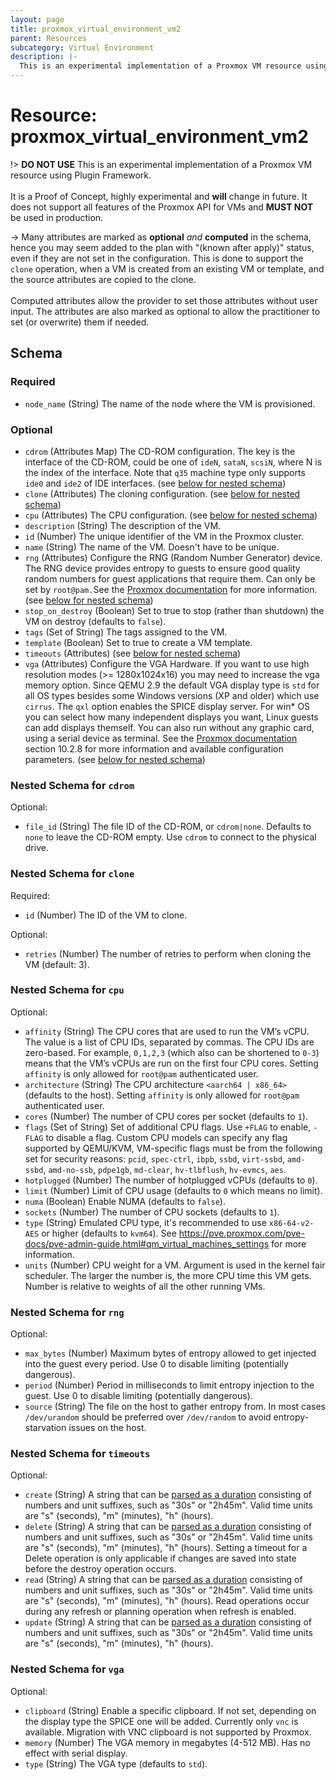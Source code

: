 ```yaml
---
layout: page
title: proxmox_virtual_environment_vm2
parent: Resources
subcategory: Virtual Environment
description: |-
  This is an experimental implementation of a Proxmox VM resource using Plugin Framework.It is a Proof of Concept, highly experimental and will change in future. It does not support all features of the Proxmox API for VMs and MUST NOT be used in production.
---
```


# Resource: proxmox_virtual_environment_vm2

!> **DO NOT USE**
This is an experimental implementation of a Proxmox VM resource using Plugin Framework.<br><br>It is a Proof of Concept, highly experimental and **will** change in future. It does not support all features of the Proxmox API for VMs and **MUST NOT** be used in production.

-> Many attributes are marked as **optional** _and_ **computed** in the schema,
hence you may seem added to the plan with "(known after apply)" status, even if they are not set in the configuration.
This is done to support the `clone` operation, when a VM is created from an existing VM or template,
and the source attributes are copied to the clone.<br><br>
Computed attributes allow the provider to set those attributes without user input.
The attributes are also marked as optional to allow the practitioner to set (or overwrite) them if needed.



<!-- schema generated by tfplugindocs -->
## Schema

### Required

- `node_name` (String) The name of the node where the VM is provisioned.

### Optional

- `cdrom` (Attributes Map) The CD-ROM configuration. The key is the interface of the CD-ROM, could be one of `ideN`, `sataN`, `scsiN`, where N is the index of the interface. Note that `q35` machine type only supports `ide0` and `ide2` of IDE interfaces. (see [below for nested schema](#nestedatt--cdrom))
- `clone` (Attributes) The cloning configuration. (see [below for nested schema](#nestedatt--clone))
- `cpu` (Attributes) The CPU configuration. (see [below for nested schema](#nestedatt--cpu))
- `description` (String) The description of the VM.
- `id` (Number) The unique identifier of the VM in the Proxmox cluster.
- `name` (String) The name of the VM. Doesn't have to be unique.
- `rng` (Attributes) Configure the RNG (Random Number Generator) device. The RNG device provides entropy to guests to ensure good quality random numbers for guest applications that require them. Can only be set by `root@pam.`See the [Proxmox documentation](https://pve.proxmox.com/pve-docs/pve-admin-guide.html#qm_virtual_machines_settings) for more information. (see [below for nested schema](#nestedatt--rng))
- `stop_on_destroy` (Boolean) Set to true to stop (rather than shutdown) the VM on destroy (defaults to `false`).
- `tags` (Set of String) The tags assigned to the VM.
- `template` (Boolean) Set to true to create a VM template.
- `timeouts` (Attributes) (see [below for nested schema](#nestedatt--timeouts))
- `vga` (Attributes) Configure the VGA Hardware. If you want to use high resolution modes (>= 1280x1024x16) you may need to increase the vga memory option. Since QEMU 2.9 the default VGA display type is `std` for all OS types besides some Windows versions (XP and older) which use `cirrus`. The `qxl` option enables the SPICE display server. For win* OS you can select how many independent displays you want, Linux guests can add displays themself. You can also run without any graphic card, using a serial device as terminal. See the [Proxmox documentation](https://pve.proxmox.com/pve-docs/pve-admin-guide.html#qm_virtual_machines_settings) section 10.2.8 for more information and available configuration parameters. (see [below for nested schema](#nestedatt--vga))

<a id="nestedatt--cdrom"></a>
### Nested Schema for `cdrom`

Optional:

- `file_id` (String) The file ID of the CD-ROM, or `cdrom|none`. Defaults to `none` to leave the CD-ROM empty. Use `cdrom` to connect to the physical drive.


<a id="nestedatt--clone"></a>
### Nested Schema for `clone`

Required:

- `id` (Number) The ID of the VM to clone.

Optional:

- `retries` (Number) The number of retries to perform when cloning the VM (default: 3).


<a id="nestedatt--cpu"></a>
### Nested Schema for `cpu`

Optional:

- `affinity` (String) The CPU cores that are used to run the VM’s vCPU. The value is a list of CPU IDs, separated by commas. The CPU IDs are zero-based.  For example, `0,1,2,3` (which also can be shortened to `0-3`) means that the VM’s vCPUs are run on the first four CPU cores. Setting `affinity` is only allowed for `root@pam` authenticated user.
- `architecture` (String) The CPU architecture `<aarch64 | x86_64>` (defaults to the host). Setting `affinity` is only allowed for `root@pam` authenticated user.
- `cores` (Number) The number of CPU cores per socket (defaults to `1`).
- `flags` (Set of String) Set of additional CPU flags. Use `+FLAG` to enable, `-FLAG` to disable a flag. Custom CPU models can specify any flag supported by QEMU/KVM, VM-specific flags must be from the following set for security reasons: `pcid`, `spec-ctrl`, `ibpb`, `ssbd`, `virt-ssbd`, `amd-ssbd`, `amd-no-ssb`, `pdpe1gb`, `md-clear`, `hv-tlbflush`, `hv-evmcs`, `aes`.
- `hotplugged` (Number) The number of hotplugged vCPUs (defaults to `0`).
- `limit` (Number) Limit of CPU usage (defaults to `0` which means no limit).
- `numa` (Boolean) Enable NUMA (defaults to `false`).
- `sockets` (Number) The number of CPU sockets (defaults to `1`).
- `type` (String) Emulated CPU type, it's recommended to use `x86-64-v2-AES` or higher (defaults to `kvm64`). See https://pve.proxmox.com/pve-docs/pve-admin-guide.html#qm_virtual_machines_settings for more information.
- `units` (Number) CPU weight for a VM. Argument is used in the kernel fair scheduler. The larger the number is, the more CPU time this VM gets. Number is relative to weights of all the other running VMs.


<a id="nestedatt--rng"></a>
### Nested Schema for `rng`

Optional:

- `max_bytes` (Number) Maximum bytes of entropy allowed to get injected into the guest every period. Use 0 to disable limiting (potentially dangerous).
- `period` (Number) Period in milliseconds to limit entropy injection to the guest. Use 0 to disable limiting (potentially dangerous).
- `source` (String) The file on the host to gather entropy from. In most cases `/dev/urandom` should be preferred over `/dev/random` to avoid entropy-starvation issues on the host.


<a id="nestedatt--timeouts"></a>
### Nested Schema for `timeouts`

Optional:

- `create` (String) A string that can be [parsed as a duration](https://pkg.go.dev/time#ParseDuration) consisting of numbers and unit suffixes, such as "30s" or "2h45m". Valid time units are "s" (seconds), "m" (minutes), "h" (hours).
- `delete` (String) A string that can be [parsed as a duration](https://pkg.go.dev/time#ParseDuration) consisting of numbers and unit suffixes, such as "30s" or "2h45m". Valid time units are "s" (seconds), "m" (minutes), "h" (hours). Setting a timeout for a Delete operation is only applicable if changes are saved into state before the destroy operation occurs.
- `read` (String) A string that can be [parsed as a duration](https://pkg.go.dev/time#ParseDuration) consisting of numbers and unit suffixes, such as "30s" or "2h45m". Valid time units are "s" (seconds), "m" (minutes), "h" (hours). Read operations occur during any refresh or planning operation when refresh is enabled.
- `update` (String) A string that can be [parsed as a duration](https://pkg.go.dev/time#ParseDuration) consisting of numbers and unit suffixes, such as "30s" or "2h45m". Valid time units are "s" (seconds), "m" (minutes), "h" (hours).


<a id="nestedatt--vga"></a>
### Nested Schema for `vga`

Optional:

- `clipboard` (String) Enable a specific clipboard. If not set, depending on the display type the SPICE one will be added. Currently only `vnc` is available. Migration with VNC clipboard is not supported by Proxmox.
- `memory` (Number) The VGA memory in megabytes (4-512 MB). Has no effect with serial display.
- `type` (String) The VGA type (defaults to `std`).

